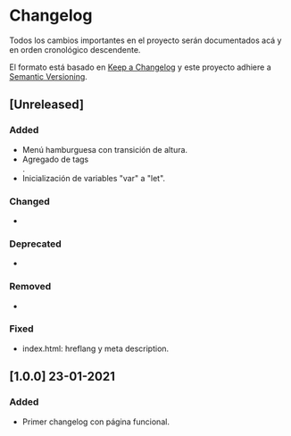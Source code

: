 # Changelog
Todos los cambios importantes en el proyecto serán documentados acá y en orden cronológico descendente.

El formato está basado en [Keep a Changelog]( https://keepachangelog.com/es-ES/1.0.0/ )
y este proyecto adhiere a [Semantic Versioning]( https://semver.org/spec/v2.0.0.html ).

## [Unreleased]
### Added
- Menú hamburguesa con transición de altura.
- Agregado de tags <article>.
- Inicialización de variables "var" a "let".

### Changed
-

### Deprecated
-

### Removed
-

### Fixed
- index.html: hreflang y meta description.

## [1.0.0] 23-01-2021
### Added
- Primer changelog con página funcional.